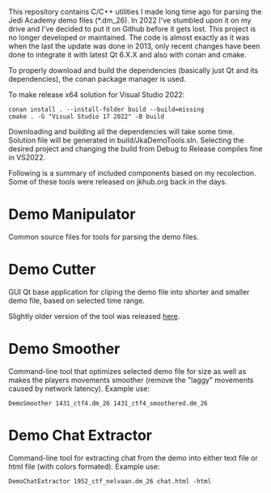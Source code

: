 This repository contains C/C++ utilities I made long time ago for parsing the Jedi Academy demo files (*.dm_26). In 2022 I've stumbled upon it on my drive and I've decided to put it on Github before it gets lost. This project is no longer developed or maintained. The code is almost exactly as it was when the last the update was done in 2013, only recent changes have been done to integrate it with latest Qt 6.X.X and also with conan and cmake.

To properly download and build the dependencies (basically just Qt and its dependencies), the conan package manager is used.

To make release x64 solution for Visual Studio 2022:

    conan install . --install-folder build --build=missing
    cmake . -G "Visual Studio 17 2022" -B build

Downloading and building all the dependencies will take some time. Solution file will be generated in build/JkaDemoTools.sln. Selecting the desired project and changing the build from Debug to Release compiles fine in VS2022.

Following is a summary of included components based on my recolection. Some of these tools were released on jkhub.org back in the days.

# Demo Manipulator
Common source files for tools for parsing the demo files.

# Demo Cutter
GUI Qt base application for cliping the demo file into shorter and smaller demo file, based on selected time range.

Slightly older version of the tool was released [here](https://jkhub.org/files/file/1342-demo-cutter/).

# Demo Smoother
Command-line tool that optimizes selected demo file for size as well as makes the players movements smoother (remove the "laggy" movements caused by network latency).
Example use:

    DemoSmoother 1431_ctf4.dm_26 1431_ctf4_smoothered.dm_26


# Demo Chat Extractor
Command-line tool for extracting chat from the demo into either text file or html file (with colors formated). Example use:

    DemoChatExtractor 1952_ctf_nelvaan.dm_26 chat.html -html

